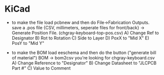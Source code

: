 
# KiCad
 - to make the file load pcbnew and then do File->Fabrication Outputs.  save a .pos file {CSV, millimeters, seperate files for front/back} -> Generate Position File.  (chgray-keyboard-top-pos.csv)
	A) Change Ref to Designator
	B) Rot to Rotation
	C) Side to Layer
	D) PoxX to "Mid X"
	E) PosY to "Mid Y"
 
 - to make the BOM load eeschema and then do the button ("generate bill of material") BOM -> bom2csv
     you're looking for chgray-keyboard.csv
	A) Change Reference to "Designator"
	B) Change Datasheet to "JLCPCB Part #"
	C) Value to Comment